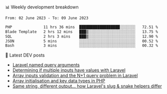 📊 Weekly development breakdown
<!--START_SECTION:waka-->

```txt
From: 02 June 2023 - To: 09 June 2023

PHP              11 hrs 36 mins  ██████████████████░░░░░░░   72.51 %
Blade Template   2 hrs 12 mins   ███▒░░░░░░░░░░░░░░░░░░░░░   13.75 %
SQL              2 hrs 3 mins    ███▒░░░░░░░░░░░░░░░░░░░░░   12.90 %
JSON             5 mins          ░░░░░░░░░░░░░░░░░░░░░░░░░   00.52 %
Bash             3 mins          ░░░░░░░░░░░░░░░░░░░░░░░░░   00.32 %
```

<!--END_SECTION:waka-->

📕 Latest DEV posts
<!-- BLOG-POST-LIST:START -->
- [Laravel named query arguments](https://dev.to/michaelvickersuk/laravel-named-query-arguments-28kd)
- [Determining if multiple inputs have values with Laravel](https://dev.to/michaelvickersuk/determining-if-multiple-inputs-have-values-with-laravel-km6)
- [Array inputs validation and the N+1 query problem in Laravel](https://dev.to/michaelvickersuk/array-inputs-validation-and-the-n1-query-problem-in-laravel-2agb)
- [Array initialisation and key data types in PHP](https://dev.to/michaelvickersuk/array-initialisation-and-key-data-types-in-php-1e5b)
- [Same string, different output... how Laravel&#39;s slug &amp; snake helpers differ](https://dev.to/michaelvickersuk/same-string-different-output-how-laravels-slug-snake-helpers-differ-1ccj)
<!-- BLOG-POST-LIST:END -->
